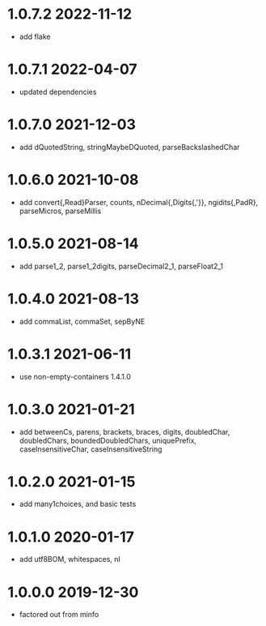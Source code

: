 1.0.7.2 2022-11-12
==================
- add flake

1.0.7.1 2022-04-07
==================
- updated dependencies

1.0.7.0 2021-12-03
==================
- add dQuotedString, stringMaybeDQuoted, parseBackslashedChar

1.0.6.0 2021-10-08
==================

- add convert{,Read}Parser, counts, nDecimal{,Digits{,'}}, ngidits{,PadR},
  parseMicros, parseMillis

1.0.5.0 2021-08-14
==================
- add parse1_2, parse1_2digits, parseDecimal2_1, parseFloat2_1

1.0.4.0 2021-08-13
==================
- add commaList, commaSet, sepByNE

1.0.3.1 2021-06-11
==================
- use non-empty-containers 1.4.1.0

1.0.3.0 2021-01-21
==================
- add betweenCs, parens, brackets, braces, digits, doubledChar, doubledChars,
      boundedDoubledChars, uniquePrefix, caseInsensitiveChar,
      caseInsensitiveString

1.0.2.0 2021-01-15
==================
- add many1choices, and basic tests

1.0.1.0 2020-01-17
==================
- add utf8BOM, whitespaces, nl

1.0.0.0 2019-12-30
==================
- factored out from minfo
